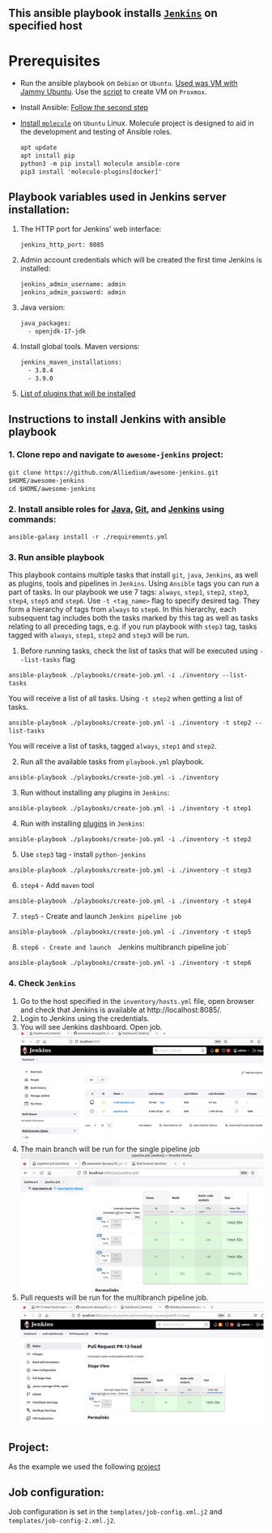 ## This ansible playbook installs [`Jenkins`](https://www.jenkins.io/doc/) on specified host ##

# Prerequisites
* Run the ansible playbook on `Debian` or `Ubuntu`. [Used was VM with Jammy Ubuntu](https://github.com/Alliedium/awesome-proxmox). Use the [script](https://github.com/Alliedium/awesome-proxmox/blob/main/vm-cloud-init-shell/.env.example) to create VM on `Proxmox`.  

* Install Ansible: [Follow the second step](https://github.com/Alliedium/awesome-ansible#setting-up-config-machine)

* [Install `molecule`](https://molecule.readthedocs.io/installation/) on `Ubuntu` Linux. Molecule project is designed to aid in the development and testing of Ansible roles.
  
   ```
   apt update
   apt install pip
   python3 -m pip install molecule ansible-core
   pip3 install 'molecule-plugins[docker]'
   ```

## Playbook variables used in Jenkins server installation:

1. The HTTP port for Jenkins' web interface:

   ```
   jenkins_http_port: 8085
   ```

2. Admin account credentials which will be created the first time Jenkins is installed:

   ```
   jenkins_admin_username: admin
   jenkins_admin_password: admin
   ```

3. Java version:
   
   ```   
   java_packages: 
     - openjdk-17-jdk
   ```

4. Install global tools. Maven versions:
    
   ```
   jenkins_maven_installations:
     - 3.8.4
     - 3.9.0
   ```

5. [List of plugins that will be installed](ListofJenkinsPluginsToBeInstalled.md)

## Instructions to install Jenkins with ansible playbook

### 1. Clone repo and navigate to `awesome-jenkins` project:

  ```
  git clone https://github.com/Alliedium/awesome-jenkins.git $HOME/awesome-jenkins
  cd $HOME/awesome-jenkins
  ```

### 2. Install ansible roles for [Java](https://github.com/geerlingguy/ansible-role-java/), [Git](https://github.com/geerlingguy/ansible-role-git/), and [Jenkins](https://github.com/geerlingguy/ansible-role-jenkins) using commands:
   
   ```
   ansible-galaxy install -r ./requirements.yml
   ```

### 3. Run ansible playbook 

  This playbook contains multiple tasks that install `git`, `java`, `Jenkins`, as well as plugins, tools and pipelines in `Jenkins`. Using `Ansible` tags you can run a part of tasks. In our playbook we use 7 tags: `always`, `step1`, `step2`, `step3`, `step4`, `step5` and `step6`. Use `-t <tag_name>` flag to specify desired tag. They form a hierarchy of tags from `always` to `step6`. In this hierarchy, each subsequent tag includes both the tasks marked by this tag as well as tasks relating to all preceding tags, e.g. if you run playbook with `step3` tag, tasks tagged with `always`, `step1`, `step2` and `step3` will be run.

   1. Before running tasks, check the list of tasks that will be executed using `--list-tasks` flag
   
   ```
   ansible-playbook ./playbooks/create-job.yml -i ./inventory --list-tasks
   ```

   You will receive a list of all tasks. Using `-t step2` when getting a list of tasks.

   ```
   ansible-playbook ./playbooks/create-job.yml -i ./inventory -t step2 --list-tasks
   ```

   You will receive a list of tasks, tagged `always`, `step1` and `step2`.


   2. Run all the available tasks from `playbook.yml` playbook. 
   
   ```
   ansible-playbook ./playbooks/create-job.yml -i ./inventory
   ```
   3. Run without installing any plugins in `Jenkins`:
   
   ```
   ansible-playbook ./playbooks/create-job.yml -i ./inventory -t step1
   ```

   4. Run with installing [plugins](ListofJenkinsPluginsToBeInstalled.md) in `Jenkins`:
   
   ```
   ansible-playbook ./playbooks/create-job.yml -i ./inventory -t step2
   ```

   5. Use `step3` tag - install `python-jenkins`
   
   ```
   ansible-playbook ./playbooks/create-job.yml -i ./inventory -t step3
   ```

   6. `step4` - Add  `maven` tool
   
   ```
   ansible-playbook ./playbooks/create-job.yml -i ./inventory -t step4
   ```

   7. `step5` - Create and launch  `Jenkins pipeline job`
   
   ```
   ansible-playbook ./playbooks/create-job.yml -i ./inventory -t step5
   ```
   
   8. `step6 - Create and launch  `Jenkins multibranch pipeline job`
   
   ```
   ansible-playbook ./playbooks/create-job.yml -i ./inventory -t step6
   ```

### 4. Check `Jenkins`

1. Go to the host specified in the `inventory/hosts.yml` file, open browser and check that Jenkins is available at http://localhost:8085/.
2. Login to Jenkins using the credentials.
3. You will see Jenkins dashboard. Open job. ![jenkins_dashboard.png](./images/01jenkins_dashboard.png) 
4. The main branch will be run for the single pipeline job ![single_pipeline.png](./images/02jenkins_pipeline.png)
5. Pull requests will be run for the multibranch pipeline job.![multibranch_pipeline.png](./images/03jenkins_mpipeline.png)

## Project:
   As the example we used the following [project](https://github.com/Alliedium/springboot-api-rest-example)

## Job configuration:
   Job configuration is set in the `templates/job-config.xml.j2` and `templates/job-config-2.xml.j2`.
